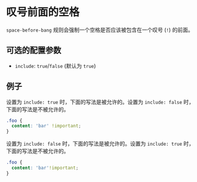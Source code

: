 # 叹号前面的空格

`space-before-bang` 规则会强制一个空格是否应该被包含在一个叹号 (`!`) 的前面。

## 可选的配置参数

* `include`: `true`/`false` (默认为 `true`)

## 例子

设置为 `include: true` 时，下面的写法是被允许的。设置为 `include: false` 时，下面的写法是不被允许的。

```scss
.foo {
  content: 'bar' !important;
}
```

设置为 `include: false` 时，下面的写法是被允许的。设置为 `include: true` 时，下面的写法是不被允许的。

```scss
.foo {
  content: 'bar'!important;
}
```
